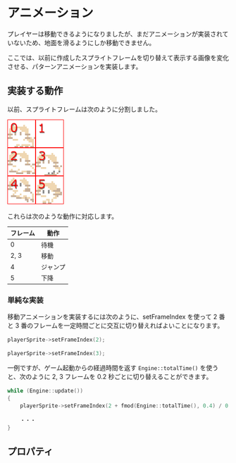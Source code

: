 アニメーション
==========

プレイヤーは移動できるようになりましたが、まだアニメーションが実装されていないため、地面を滑るようにしか移動できません。

ここでは、以前に作成したスプライトフレームを切り替えて表示する画像を変化させる、パターンアニメーションを実装します。


実装する動作
----------
以前、スプライトフレームは次のように分割しました。

![](img/player-3.png)

これらは次のような動作に対応します。

| フレーム  |  動作  |
| ---  | --- |
| 0  | 待機 |
| 2, 3  | 移動 |
| 4 | ジャンプ |
| 5 | 下降 |


### 単純な実装

移動アニメーションを実装するには次のように、setFrameIndex を使って 2 番と 3 番のフレームを一定時間ごとに交互に切り替えればよいことになります。

```cpp
playerSprite->setFrameIndex(2);
```

```cpp
playerSprite->setFrameIndex(3);
```

一例ですが、ゲーム起動からの経過時間を返す `Engine::totalTime()` を使うと、次のように 2, 3 フレームを 0.2 秒ごとに切り替えることができます。

```cpp
while (Engine::update())
{
    playerSprite->setFrameIndex(2 + fmod(Engine::totalTime(), 0.4) / 0.2);

    ・・・
}
```





プロパティ
----------


